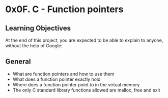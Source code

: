 # 0x0F. C - Function pointers

## Learning Objectives
At the end of this project, you are expected to be able to explain to anyone, without the help of Google:

## General
* What are function pointers and how to use them
* What does a function pointer exactly hold
* Where does a function pointer point to in the virtual memory
* The only C standard library functions allowed are malloc, free and exit 
